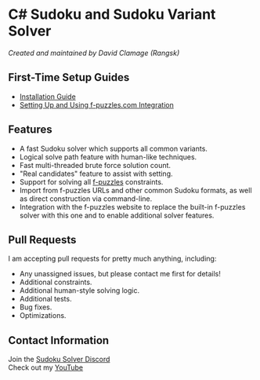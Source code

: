 # C# Sudoku and Sudoku Variant Solver
*Created and maintained by David Clamage (Rangsk)*

## First-Time Setup Guides
* [Installation Guide](https://github.com/dclamage/SudokuSolver/wiki/installation-guide)
* [Setting Up and Using f-puzzles.com Integration](https://github.com/dclamage/SudokuSolver/wiki/fpuzzles-integration)

## Features
* A fast Sudoku solver which supports all common variants.
* Logical solve path feature with human-like techniques.
* Fast multi-threaded brute force solution count.
* "Real candidates" feature to assist with setting.
* Support for solving all [f-puzzles](https://www.f-puzzles.com) constraints.
* Import from f-puzzles URLs and other common Sudoku formats, as well as direct construction via command-line.
* Integration with the f-puzzles website to replace the built-in f-puzzles solver with this one and to enable additional solver features.

## Pull Requests
I am accepting pull requests for pretty much anything, including:
* Any unassigned issues, but please contact me first for details!
* Additional constraints.
* Additional human-style solving logic.
* Additional tests.
* Bug fixes.
* Optimizations.

## Contact Information
Join the [Sudoku Solver Discord](https://discord.gg/AEhpTG4z45)  
Check out my [YouTube](https://www.youtube.com/channel/UC1RUqXOT_iaH4b7iXKRWhLw)  